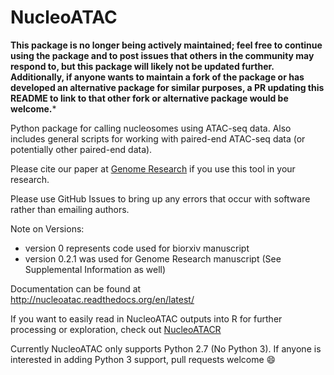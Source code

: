 # NucleoATAC

**This package is no longer being actively maintained; feel free to continue using the package and to post issues that others in the community may respond to, but this package will likely not be updated further. Additionally, if anyone wants to maintain a fork of the package or has developed an alternative package for similar purposes, a PR updating this README to link to that other fork or alternative package would be welcome.***

Python package for calling nucleosomes using ATAC-seq data.
Also includes general scripts for working with paired-end ATAC-seq data (or potentially other paired-end data).

Please cite our paper at [Genome Research](http://genome.cshlp.org/content/25/11/1757) if you use this tool in your research.

Please use GitHub Issues to bring up any errors that occur with software rather than emailing authors.

Note on Versions:  

* version 0 represents code used for biorxiv manuscript
* version 0.2.1 was used for Genome Research manuscript (See Supplemental Information as well)

Documentation  can be found at http://nucleoatac.readthedocs.org/en/latest/

If you want to easily read in NucleoATAC outputs into R for further processing or exploration, check out [NucleoATACR](https://github.com/GreenleafLab/NucleoATACR/)

Currently NucleoATAC only supports Python 2.7 (No Python 3). If anyone is interested in adding Python 3 support, pull requests welcome :smile:
